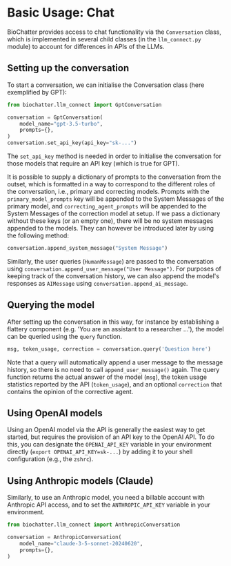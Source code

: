 # Basic Usage: Chat

BioChatter provides access to chat functionality via the `Conversation` class,
which is implemented in several child classes (in the `llm_connect.py` module)
to account for differences in APIs of the LLMs.

## Setting up the conversation

To start a conversation, we can initialise the Conversation class (here
exemplified by GPT):

```python
from biochatter.llm_connect import GptConversation

conversation = GptConversation(
    model_name="gpt-3.5-turbo",
    prompts={},
)
conversation.set_api_key(api_key="sk-...")
```

The `set_api_key` method is needed in order to initialise the conversation for
those models that require an API key (which is true for GPT).

It is possible to supply a dictionary of prompts to the conversation from the
outset, which is formatted in a way to correspond to the different roles of the
conversation, i.e., primary and correcting models. Prompts with the
`primary_model_prompts` key will be appended to the System Messages of the
primary model, and `correcting_agent_prompts` will be appended to the System
Messages of the correction model at setup. If we pass a dictionary without these
keys (or an empty one), there will be no system messages appended to the models.
They can however be introduced later by using the following method:

```python
conversation.append_system_message("System Message")
```

Similarly, the user queries (`HumanMessage`) are passed to the conversation
using `conversation.append_user_message("User Message")`. For purposes of
keeping track of the conversation history, we can also append the model's
responses as `AIMessage` using `conversation.append_ai_message`.

## Querying the model

After setting up the conversation in this way, for instance by establishing a
flattery component (e.g. 'You are an assistant to a researcher ...'), the model
can be queried using the `query` function.

```python
msg, token_usage, correction = conversation.query('Question here')
```

Note that a query will automatically append a user message to the message
history, so there is no need to call `append_user_message()` again. The query
function returns the actual answer of the model (`msg`), the token usage
statistics reported by the API (`token_usage`), and an optional `correction`
that contains the opinion of the corrective agent.

## Using OpenAI models

Using an OpenAI model via the API is generally the easiest way to get started,
but requires the provision of an API key to the OpenAI API. To do this, you can
designate the `OPENAI_API_KEY` variable in your environment directly (`export
OPENAI_API_KEY=sk-...`) by adding it to your shell configuration (e.g., the
`zshrc`).

## Using Anthropic models (Claude)

Similarly, to use an Anthropic model, you need a billable account with Anthropic
API access, and to set the `ANTHROPIC_API_KEY` variable in your environment.

```python
from biochatter.llm_connect import AnthropicConversation

conversation = AnthropicConversation(
    model_name="claude-3-5-sonnet-20240620",
    prompts={},
)
```
